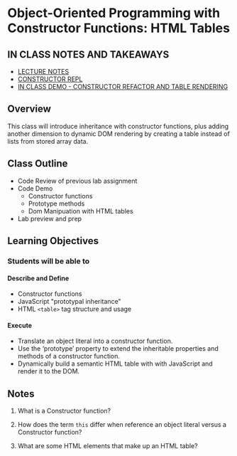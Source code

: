 # Object-Oriented Programming with Constructor Functions: HTML Tables

## IN CLASS NOTES AND TAKEAWAYS

- [LECTURE NOTES](lecture-notes.md)
- [CONSTRUCTOR REPL](https://replit.com/@arpatterson31/Class201d90-CONSTRUCTORS#index.js)
- [IN CLASS DEMO - CONSTRUCTOR REFACTOR AND TABLE RENDERING](inclass-demo/)

## Overview

This class will introduce inheritance with constructor functions, plus adding another dimension to dynamic DOM rendering by creating a table instead of lists from stored array data.

## Class Outline

- Code Review of previous lab assignment
- Code Demo
  - Constructor functions
  - Prototype methods
  - Dom Manipuation with HTML tables
- Lab preview and prep

## Learning Objectives

### Students will be able to

#### Describe and Define

- Constructor functions
- JavaScript "prototypal inheritance"
- HTML `<table>` tag structure and usage

#### Execute

- Translate an object literal into a constructor function.
- Use the ‘prototype’ property to extend the inheritable properties and methods of a constructor function.
- Dynamically build a semantic HTML table with with JavaScript and render it to the DOM.

## Notes

1. What is a Constructor function?

1. How does the term `this` differ when reference an object literal versus a Constructor function?

1. What are some HTML elements that make up an HTML table?

